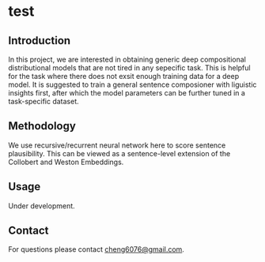 # test

## Introduction
In this project, we are interested in obtaining generic deep compositional distributional models that are not tired in any sepecific task.
This is helpful for the task where there does not exsit enough training data for a deep model. It is suggested to train a general sentence composioner with liguistic insights first, after which the model parameters can be further tuned in a task-specific dataset.

## Methodology
We use recursive/recurrent neural network here to score sentence plausibility. This can be viewed as a sentence-level extension of the Collobert and Weston Embeddings.

## Usage
Under development.

## Contact
For questions please contact cheng6076@gmail.com.
